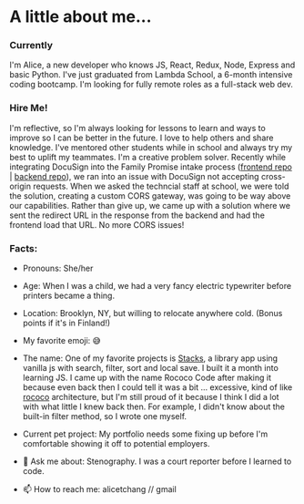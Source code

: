 # A little about me...
### Currently
I'm Alice, a new developer who knows JS, React, Redux, Node, Express and basic Python. I've just graduated from Lambda School, a 6-month intensive coding bootcamp. I'm looking for fully remote roles as a full-stack web dev.
 
### Hire Me!
I'm reflective, so I'm always looking for lessons to learn and ways to improve so I can be better in the future.
I love to help others and share knowledge. I've mentored other students while in school and always try my best to uplift my teammates.
I'm a creative problem solver. Recently while integrating DocuSign into the Family Promise intake process ([frontend repo](https://github.com/RococoCoding/deprecated-labs31-family-promise-spokane-fe-a) | [backend repo](https://github.com/RococoCoding/deprecated-labs31-family-promise-spokane-be-a)), we ran into an issue with DocuSign not accepting cross-origin requests. When we asked the techncial staff at school, we were told the solution, creating a custom CORS gateway, was going to be way above our capabilities. Rather than give up, we came up with a solution where we sent the redirect URL in the response from the backend and had the frontend load that URL. No more CORS issues!

### Facts:
- Pronouns: She/her
- Age: When I was a child, we had a very fancy electric typewriter before printers became a thing.
- Location: Brooklyn, NY, but willing to relocate anywhere cold. (Bonus points if it's in Finland!)
- My favorite emoji: 😅
- The name: One of my favorite projects is [Stacks](https://rocococoding.github.io/stacks/), a library app using vanilla js with search, filter, sort and local save. I built it a month into learning JS. I came up with the name Rococo Code after making it because even back then I could tell it was a bit ... excessive, kind of like [rococo](https://en.wikipedia.org/wiki/Rococo) architecture, but I'm still proud of it because I think I did a lot with what little I knew back then. For example, I didn't know about the built-in filter method, so I wrote one myself.
- Current pet project: My portfolio needs some fixing up before I'm comfortable showing it off to potential employers.

- 💬 Ask me about: Stenography. I was a court reporter before I learned to code.

- 📫 How to reach me: alicetchang // gmail
